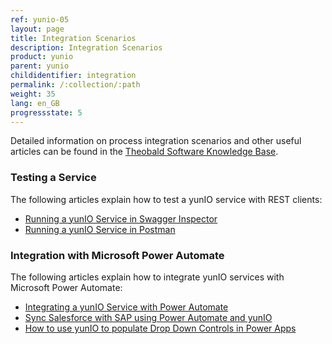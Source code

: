 ```yaml
---
ref: yunio-05
layout: page
title: Integration Scenarios
description: Integration Scenarios
product: yunio
parent: yunio
childidentifier: integration
permalink: /:collection/:path
weight: 35
lang: en_GB
progressstate: 5
---
```


Detailed information on process integration scenarios and other useful articles can be found in the [Theobald Software Knowledge Base](https://kb.theobald-software.com/yunio).

### Testing a Service
The following articles explain how to test a yunIO service with REST clients:
- [Running a yunIO Service in Swagger Inspector](https://kb.theobald-software.com/yunio/running-a-yunio-service-in-swagger-inspector)
- [Running a yunIO Service in Postman](https://kb.theobald-software.com/yunio/running-a-yunio-service-in-postman)

### Integration with Microsoft Power Automate
The following articles explain how to integrate yunIO services with Microsoft Power Automate:
- [Integrating a yunIO Service with Power Automate](https://kb.theobald-software.com/yunio/integrating-a-yunio-service-with-power-automate)
- [Sync Salesforce with SAP using Power Automate and yunIO](https://kb.theobald-software.com/yunio/salesforce-power-automate-scenario)
- [How to use yunIO to populate Drop Down Controls in Power Apps](https://kb.theobald-software.com/yunio/populating-drop-down-controls-in-power-apps)
